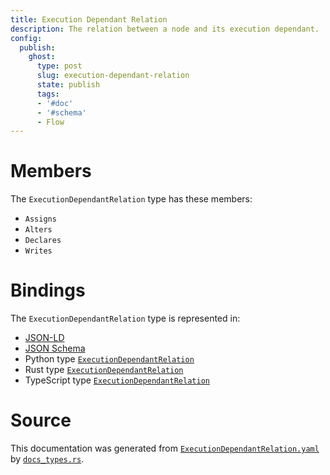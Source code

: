 ```yaml
---
title: Execution Dependant Relation
description: The relation between a node and its execution dependant.
config:
  publish:
    ghost:
      type: post
      slug: execution-dependant-relation
      state: publish
      tags:
      - '#doc'
      - '#schema'
      - Flow
---
```


# Members

The `ExecutionDependantRelation` type has these members:

- `Assigns`
- `Alters`
- `Declares`
- `Writes`

# Bindings

The `ExecutionDependantRelation` type is represented in:

- [JSON-LD](https://stencila.org/ExecutionDependantRelation.jsonld)
- [JSON Schema](https://stencila.org/ExecutionDependantRelation.schema.json)
- Python type [`ExecutionDependantRelation`](https://github.com/stencila/stencila/blob/main/python/python/stencila/types/execution_dependant_relation.py)
- Rust type [`ExecutionDependantRelation`](https://github.com/stencila/stencila/blob/main/rust/schema/src/types/execution_dependant_relation.rs)
- TypeScript type [`ExecutionDependantRelation`](https://github.com/stencila/stencila/blob/main/ts/src/types/ExecutionDependantRelation.ts)

# Source

This documentation was generated from [`ExecutionDependantRelation.yaml`](https://github.com/stencila/stencila/blob/main/schema/ExecutionDependantRelation.yaml) by [`docs_types.rs`](https://github.com/stencila/stencila/blob/main/rust/schema-gen/src/docs_types.rs).
